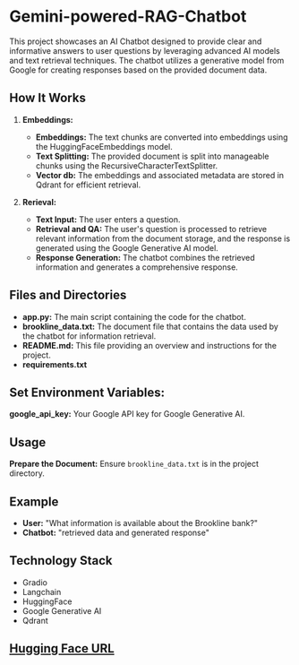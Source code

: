 # Gemini-powered-RAG-Chatbot
This project showcases an AI Chatbot designed to provide clear and informative answers to user questions by leveraging advanced AI models and text retrieval techniques. The chatbot utilizes a generative model from Google for creating responses based on the provided document data.

## How It Works

1. **Embeddings:**
   - **Embeddings:** The text chunks are converted into embeddings using the HuggingFaceEmbeddings model.
   - **Text Splitting:** The provided document is split into manageable chunks using the RecursiveCharacterTextSplitter.
   - **Vector db:** The embeddings and associated metadata are stored in Qdrant for efficient retrieval.

2. **Rerieval:**
   * **Text Input:** The user enters a question.
   * **Retrieval and QA:** The user's question is processed to retrieve relevant information from the document storage, and the response 
       is generated using the Google Generative AI model.
   * **Response Generation:** The chatbot combines the retrieved information and generates a comprehensive response.

## Files and Directories
* **app.py:** The main script containing the code for the chatbot.
* **brookline_data.txt:** The document file that contains the data used by the chatbot for information retrieval.
* **README.md:** This file providing an overview and instructions for the project.
* **requirements.txt**
## Set Environment Variables:
**google_api_key:** Your Google API key for Google Generative AI.

## Usage
**Prepare the Document:** Ensure `brookline_data.txt` is in the project directory.
## Example
- **User:** "What information is available about the Brookline bank?"
- **Chatbot:** "retrieved data and generated response"
  
## Technology Stack
- Gradio
- Langchain
- HuggingFace
- Google Generative AI
- Qdrant
  
## [Hugging Face URL](https://huggingface.co/spaces/ahmadmac/Query-Chatbot)
